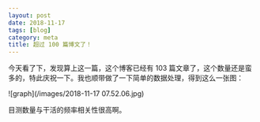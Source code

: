 ```yaml
---
layout: post
date: 2018-11-17
tags: [blog]
category: meta
title: 超过 100 篇博文了！
---
```


今天看了下，发现算上这一篇，这个博客已经有 103 篇文章了，这个数量还是蛮多的，特此庆祝一下。我也顺带做了一下简单的数据处理，得到这么一张图：

![graph](/images/2018-11-17 07.52.06.jpg)

目测数量与干活的频率相关性很高啊。